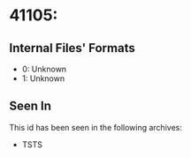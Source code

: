 # 41105: 

## Internal Files' Formats
- 0: Unknown
- 1: Unknown

## Seen In

This id has been seen in the following archives:  

- TSTS  
